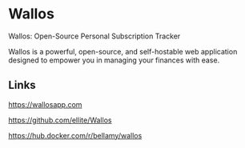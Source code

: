 # Wallos

Wallos: Open-Source Personal Subscription Tracker

Wallos is a powerful, open-source, and self-hostable web application designed to empower you in managing your finances with ease.

## Links

<https://wallosapp.com>

<https://github.com/ellite/Wallos>

<https://hub.docker.com/r/bellamy/wallos>
